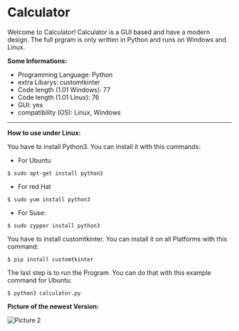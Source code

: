 # Calculator

Welcome to Calculator! Calculator is a GUI based and have a modern design. The full prgram is only written in Python and runs on Windows and Linux.

**Some Informations:**

- Programming Language: Python
- extra Libarys: customtkinter
- Code length (1.01 Windows): 77
- Code length (1.01 Linux): 76 
- GUI: yes
- compatibility (OS): Linux, Windows

------------------------------------------------------------------------------------------------------------------------------------------------------------

**How to use under Linux:**

You have to install Python3. You can install it with this commands:

- For Ubuntu
```
$ sudo apt-get install python3
```

- For red Hat
```
$ sudo yum install python3
```

- For Suse:
```
$ sudo zypper install python3
```

You have to install customtkinter. You can install it on all Platforms with this command:

```
$ pip install customtkinter
```

The last step is to run the Program. You can do that with this example command for Ubuntu:
```
$ python3 calculator.py
```

**Picture of the newest Version:**

![Picture 2](https://raw.githubusercontent.com/zlElo/Calculator/main/Calculator/pictures/picture%202.png)
